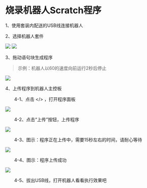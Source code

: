 # 烧录机器人Scratch程序
1、使用套装内配送的USB线连接机器人

2、选择机器人套件

![](/img/software/K1.jpg)  ![](/img/software/K2.jpg)

3、拖动语句块生成程序

> 示例：机器人以60的速度向前运行2秒后停止

![](/img/software/li_01.png)

4、上传程序到机器人主控板

　　4-1、点击 </> ，打开程序面板

![](/img/software/li_02.png)

　　4-2、点击“上传”按钮，上传程序

![](/img/software/li_03.png)

　　4-3、图示：程序正在上传中，需要15秒左右的时间，请耐心等待

![](/img/software/li_04.png)

　　4-4、图示：程序上传成功

![](/img/software/li_05.png)

　　4-5、拔出USB线，打开机器人看看执行效果吧



